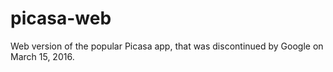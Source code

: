 # picasa-web
Web version of the popular Picasa app, that was discontinued by Google on March 15, 2016.
